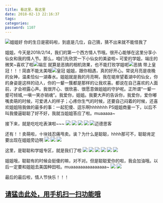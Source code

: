 ```yaml
---
title: 看这里，看这里
date: 2018-02-13 22:16:37
tags:
categories:
password: 1107
---
```

![姐姐好](http://p3ax8ersb.bkt.clouddn.com/201802140054_283.png)
你的生日是密码啦，到底是几位，自己猜，猜不出来就不能怪我了
<!--more-->
姐姐，今天是2018/2/14，我们的第一个西方情人节哦。很开心能够在这里分享小仙女和我的情人节。那么，咱们先欣赏一下小仙女的美姿啦~
可爱的学姐，端庄的微笑~喜欢了啦![端庄](http://p3ax8ersb.bkt.clouddn.com/%E9%AB%98%E9%93%81.jpg-480.jpg)
就算是恶搞的相机效果，也不能打败学姐呢![恶搞](http://p3ax8ersb.bkt.clouddn.com/%E6%81%B6%E6%90%9E.jpg-480.jpg)
带上皇冠！！！简直不能太美哦![皇冠](http://p3ax8ersb.bkt.clouddn.com/%E7%9A%87%E5%86%A0.jpg-480.jpg)
姐姐，跟你相遇，真的好开心。常说月亮是夜晚的女神，温柔恰似一湖春水。姐姐就是我的月亮啊，我在堤岸望着湖中的仙女，你的身姿是这样的动人，你的一颦一簇都是那样的让我欢喜。都说在自己喜欢的人面前，才会袒露心声。我很开心、很欣喜、很愿意做姐姐的守护呢。正所谓“一颦一蹙可倾城,一嗔一笑亦销魂”。我爱你，姐姐。我要大声的告诉你，我爱你，爱你嘟嘴卖萌的时候，可爱诱人的样子；心疼你生气的时候，还要自己闷着的时候，还喜欢姐姐陪我做的最多的事：一起犯傻、逗乐啊hhhhhhh PS姐姐商量一下，以后不叫我傻逼聪聪了好不好，我就当姐姐答应了啦。muaaaaa~

接下来，就是吃吃吃表演啦~~~
![](http://p3ax8ersb.bkt.clouddn.com/%E5%90%831.jpg-480.jpg)
![](http://p3ax8ersb.bkt.clouddn.com/%E5%90%832.jpg-480.jpg)
![](http://p3ax8ersb.bkt.clouddn.com/%E5%90%835.jpg-480.jpg)
![](http://p3ax8ersb.bkt.clouddn.com/%E5%90%836.jpg-480.jpg)
![迈德思客](http://p3ax8ersb.bkt.clouddn.com/%E5%90%837.jpg-480.jpg)

还有！！卖萌啦，十块钱忍痛甩卖。诶？为什么是聪聪，hhhh那可不，聪聪肯定要出现在姐姐旁边啊
![](http://p3ax8ersb.bkt.clouddn.com/%E6%89%8B%E6%9E%AA.jpg-480.jpg)
![](http://p3ax8ersb.bkt.clouddn.com/%E7%8E%A9.jpg-480.jpg)
![](http://p3ax8ersb.bkt.clouddn.com/%E5%BE%88%E5%83%8F%E7%9A%84.jpg-480.jpg)

这里，是聪聪和学姐专区，就是我们了啦
![](http://p3ax8ersb.bkt.clouddn.com/%E4%B8%80%E8%B5%B7.jpg-480.jpg)
![](http://p3ax8ersb.bkt.clouddn.com/%E4%B8%80%E8%B5%B72.jpg-480.jpg)
![](http://p3ax8ersb.bkt.clouddn.com/%E4%B8%80%E8%B5%B73.jpg-480.jpg)
![](http://p3ax8ersb.bkt.clouddn.com/%E4%B8%8B%E9%9B%AA.jpg-480.jpg)
![](http://p3ax8ersb.bkt.clouddn.com/%E5%8D%8E%E5%B1%B12.jpg-480.jpg)
![](http://p3ax8ersb.bkt.clouddn.com/%E5%8D%8E%E5%B1%B11.jpg-480.jpg)

姐姐哦，聪聪有的时候会挺傻的嘛，对不对。但是聪聪爱你的啦，我会加油哦。以后一定要和姐姐去美国种田啦。muaaaaaaaaaaaaaaa~
![](http://p3ax8ersb.bkt.clouddn.com/muaa%20%281%29.gif-480.jpg)
![](http://p3ax8ersb.bkt.clouddn.com/muaa%20%282%29.gif-480.jpg)

最后的最后啦，情人节快乐！！！
## [请猛击此处，用手机扫一扫功能哦](http://p3ax8ersb.bkt.clouddn.com/二维码.png-480.jpg)